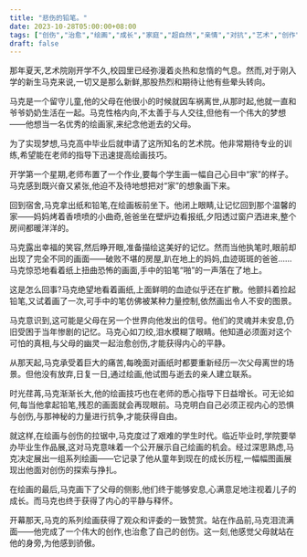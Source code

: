 ```yaml
---
title: "悲伤的铅笔。"
date: 2023-10-28T05:00:00+08:00
tags: ["创伤","治愈","绘画","成长","家庭","超自然","亲情","对抗","艺术","创作","Claude"]
draft: false
--- 
```


那年夏天,艺术院刚开学不久,校园里已经弥漫着炎热和怠惰的气息。然而,对于刚入学的新生马克来说,一切又是那么新鲜,那股热烈和期待让他有些晕头转向。

马克是一个留守儿童,他的父母在他很小的时候就因车祸离世,从那时起,他就一直和爷爷奶奶生活在一起。马克性格内向,不太善于与人交往,但他有一个伟大的梦想——他想当一名优秀的绘画家,来纪念他逝去的父母。

为了实现梦想,马克高中毕业后就申请了这所知名的艺术院。他非常期待专业的训练,希望能在老师的指导下迅速提高绘画技巧。

开学第一个星期,老师布置了一个作业,要每个学生画一幅自己心目中“家”的样子。马克感到既兴奋又紧张,他迫不及待地想把对“家”的想象画下来。

回到宿舍,马克拿出纸和铅笔,在绘画板前坐下。他闭上眼睛,让记忆回到那个温馨的家——妈妈烤着香喷喷的小曲奇,爸爸坐在壁炉边看报纸,夕阳透过窗户洒进来,整个房间都暖洋洋的。

马克露出幸福的笑容,然后睁开眼,准备描绘这美好的记忆。然而当他执笔时,眼前却出现了完全不同的画面——破败不堪的房屋,趴在地上的妈妈,血迹斑斑的爸爸......马克惊恐地看着纸上扭曲恐怖的画面,手中的铅笔“啪”的一声落在了地上。

这是怎么回事?马克绝望地看着画纸,上面鲜明的血迹似乎还在扩散。他颤抖着捡起铅笔,又试着画了一次,可手中的笔仿佛被某种力量控制,依然画出令人不安的图景。

马克意识到,这可能是父母在另一个世界向他发出的信号。他们的灵魂并未安息,仍旧受困于当年惨剧的记忆。马克心如刀绞,泪水模糊了眼睛。他知道必须面对这个可怕的真相,与父母的幽灵一起治愈创伤,才能获得内心的平静。

从那天起,马克承受着巨大的痛苦,每晚面对画纸时都要重新经历一次父母离世的场景。但他没有放弃,日复一日,通过绘画,他试图与逝去的亲人建立联系。

时光荏苒,马克渐渐长大,他的绘画技巧也在老师的悉心指导下日益增长。可无论如何,每当他拿起铅笔,残忍的画面就会再现眼前。马克明白自己必须正视内心的恐惧与创伤,与那神秘的力量进行抗争,才能获得自由。

就这样,在绘画与创伤的拉锯中,马克度过了艰难的学生时代。临近毕业时,学院要举办毕业生作品展,这对马克意味着一个公开展示自己绘画的机会。经过深思熟虑,马克决定展出一组系列绘画——它记录了他从童年到现在的成长历程,一幅幅图画展现出他面对创伤的探索与挣扎。

在绘画的最后,马克画下了父母的侧影,他们终于能够安息,心满意足地注视着儿子的成长。而马克也终于获得了内心的平静与释怀。 

开幕那天,马克的系列绘画获得了观众和评委的一致赞赏。站在作品前,马克泪流满面——他完成了一个伟大的创作,也治愈了自己的创伤。这一刻,他感觉父母就站在他的身旁,为他感到骄傲。
